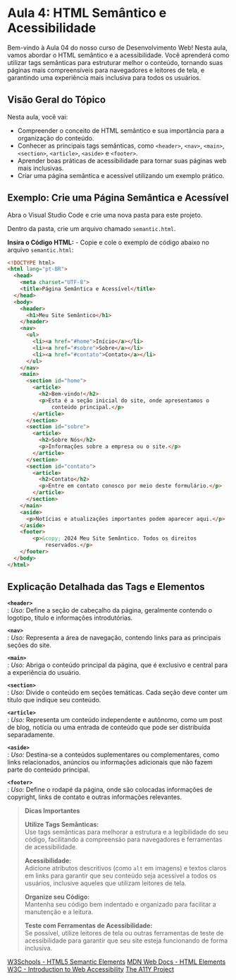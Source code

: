 # Aula 4: HTML Semântico e Acessibilidade

Bem-vindo à Aula 04 do nosso curso de Desenvolvimento Web! Nesta aula, vamos abordar o HTML semântico e a acessibilidade. Você aprenderá como utilizar tags semânticas para estruturar melhor o conteúdo, tornando suas páginas mais compreensíveis para navegadores e leitores de tela, e garantindo uma experiência mais inclusiva para todos os usuários.

## Visão Geral do Tópico

Nesta aula, você vai:
- Compreender o conceito de HTML semântico e sua importância para a organização do conteúdo.
- Conhecer as principais tags semânticas, como `<header>`, `<nav>`, `<main>`, `<section>`, `<article>`, `<aside>` e `<footer>`.
- Aprender boas práticas de acessibilidade para tornar suas páginas web mais inclusivas.
- Criar uma página semântica e acessível utilizando um exemplo prático.

## Exemplo: Crie uma Página Semântica e Acessível


<procedure title="Siga os passos abaixo para criar sua página `semantic.html`:" id="semantic-html">
  <step>
    <p>Abra o Visual Studio Code e crie uma nova pasta para este projeto.</p>
  </step>
  <step>
    <p>Dentro da pasta, crie um arquivo chamado <code>semantic.html</code>.</p>
  </step>
</procedure>

**Insira o Código HTML:**
    - Copie e cole o exemplo de código abaixo no arquivo `semantic.html`:

   ```html
   <!DOCTYPE html>
   <html lang="pt-BR">
     <head>
       <meta charset="UTF-8">
       <title>Página Semântica e Acessível</title>
     </head>
     <body>
       <header>
         <h1>Meu Site Semântico</h1>
       </header>
       <nav>
         <ul>
           <li><a href="#home">Início</a></li>
           <li><a href="#sobre">Sobre</a></li>
           <li><a href="#contato">Contato</a></li>
         </ul>
       </nav>
       <main>
         <section id="home">
           <article>
             <h2>Bem-vindo!</h2>
             <p>Esta é a seção inicial do site, onde apresentamos o 
                 conteúdo principal.</p>
           </article>
         </section>
         <section id="sobre">
           <article>
             <h2>Sobre Nós</h2>
             <p>Informações sobre a empresa ou o site.</p>
           </article>
         </section>
         <section id="contato">
           <article>
             <h2>Contato</h2>
             <p>Entre em contato conosco por meio deste formulário.</p>
           </article>
         </section>
       </main>
       <aside>
         <p>Notícias e atualizações importantes podem aparecer aqui.</p>
       </aside>
       <footer>
           <p>&copy; 2024 Meu Site Semântico. Todos os direitos 
               reservados.</p>
       </footer>
     </body>
   </html>
```

## Explicação Detalhada das Tags e Elementos

**`<header>`**  
: *Uso:* Define a seção de cabeçalho da página, geralmente contendo o logotipo, título e informações introdutórias.

**`<nav>`**  
: *Uso:* Representa a área de navegação, contendo links para as principais seções do site.

**`<main>`**  
: *Uso:* Abriga o conteúdo principal da página, que é exclusivo e central para a experiência do usuário.

**`<section>`**  
: *Uso:* Divide o conteúdo em seções temáticas. Cada seção deve conter um título que indique seu conteúdo.

**`<article>`**  
: *Uso:* Representa um conteúdo independente e autônomo, como um post de blog, notícia ou uma entrada de conteúdo que pode ser distribuída separadamente.

**`<aside>`**  
: *Uso:* Destina-se a conteúdos suplementares ou complementares, como links relacionados, anúncios ou informações adicionais que não fazem parte do conteúdo principal.

**`<footer>`**  
: *Uso:* Define o rodapé da página, onde são colocadas informações de copyright, links de contato e outras informações relevantes.

> **Dicas Importantes**
>
> **Utilize Tags Semânticas:**  
> Use tags semânticas para melhorar a estrutura e a legibilidade do seu código, facilitando a compreensão para navegadores e ferramentas de acessibilidade.
>
> **Acessibilidade:**  
> Adicione atributos descritivos (como `alt` em imagens) e textos claros em links para garantir que seu conteúdo seja acessível a todos os usuários, inclusive aqueles que utilizam leitores de tela.
>
> **Organize seu Código:**  
> Mantenha seu código bem indentado e organizado para facilitar a manutenção e a leitura.
>
> **Teste com Ferramentas de Acessibilidade:**  
> Se possível, utilize leitores de tela ou outras ferramentas de teste de acessibilidade para garantir que seu site esteja funcionando de forma inclusiva.

<seealso>
    <category ref="wrs">
        <a href="https://www.w3schools.com/html/html5_semantic_elements.asp">W3Schools - HTML5 Semantic Elements</a>
        <a href="https://developer.mozilla.org/en-US/docs/Web/HTML/Element">MDN Web Docs - HTML Elements</a>
        <a href="https://www.w3.org/WAI/fundamentals/accessibility-intro/">W3C - Introduction to Web Accessibility</a>
        <a href="https://www.a11yproject.com/">The A11Y Project</a>
    </category>
</seealso>
